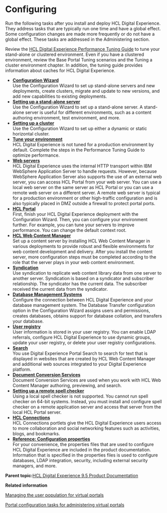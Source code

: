# Configuring

Run the following tasks after you install and deploy HCL Digital Experience. They address tasks that are typically run one time and have a global effect. Some configuration changes are made more frequently or do not have a global effect. These tasks are addressed in the Administering section.

Review the [HCL Digital Experience Performance Tuning Guide](https://support.hcltechsw.com/csm?id=kb_article&sysparm_article=KB0074411) to tune your stand-alone or clustered environment. Even if you have a clustered environment, review the Base Portal Tuning scenarios and the Tuning a cluster environment chapter. In addition, the tuning guide provides information about caches for HCL Digital Experience.

-   **[Configuration Wizard](../config/cw_overview.md)**  
Use the Configuration Wizard to set up stand-alone servers and new deployments, create clusters, migrate and update to new versions, and add new capabilities to existing deployments.
-   **[Setting up a stand-alone server](../config/config_standalone.md)**  
Use the Configuration Wizard to set up a stand-alone server. A stand-alone server is useful for different environments, such as a content authoring environment, test environment, and more.
-   **[Setting up a cluster](../config/config_cluster.md)**  
Use the Configuration Wizard to set up either a dynamic or static horizontal cluster.
-   **[Tune your environment](../install/tune_servers.md)**  
HCL Digital Experience is not tuned for a production environment by default. Complete the steps in the Performance Tuning Guide to optimize performance.
-   **[Web servers](../config/config_webservers.md)**  
HCL Digital Experience uses the internal HTTP transport within IBM WebSphere Application Server to handle requests. However, because WebSphere Application Server also supports the use of an external web server, you can access HCL Portal from your web server. You can use a local web server on the same server as HCL Portal or you can use a remote web server on a different server. A remote web server is typical for a production environment or other high-traffic configuration and is also typically placed in DMZ outside a firewall to protect portal ports.
-   **[HCL Portal](../config/config_portal.md)**  
First, finish your HCL Digital Experience deployment with the Configuration Wizard. Then, you can configure your environment further. For example, you can tune your servers to improve performance. You can change the default context root.
-   **[HCL Web Content Manager](../wcm/wcm_install_cfg.md)**  
 Set up a content server by installing HCL Web Content Manager in various deployments to provide robust and flexible environments for web content development and delivery. After you install the content server, more configuration steps must be completed according to the role that the server plays in your web content environment.
-   **[Syndication](../wcm/wcm_administering.md)**  
Use syndication to replicate web content library data from one server to another server. Syndication is based on a syndicator and subscriber relationship. The syndicator has the current data. The subscriber received the current data from the syndicator.
-   **[Database Management Systems](../config/config_dbms.md)**  
Configure the connection between HCL Digital Experience and your database management system. The Database Transfer configuration option in the Configuration Wizard assigns users and permissions, creates databases, obtains support for database collation, and transfers your database.
-   **[User registry](../config/config_user_registry.md)**  
User information is stored in your user registry. You can enable LDAP referrals, configure HCL Digital Experience to use dynamic groups, update your user registry, or delete your user registry configurations.
-   **[Search](../wcm/wcm_dev_search.md)**  
You use Digital Experience Portal Search to search for text that is displayed in websites that are created by HCL Web Content Manager and additional web sources integrated to your Digital Experience platform.
-   **[Document Conversion Services](../admin-system/dcs_info.md)**  
Document Conversion Services are used when you work with HCL Web Content Manager authoring, previewing, and search.
-   **[Setting up a remote spell checker](../config/doc_pap_spellchk.md)**  
Using a local spell checker is not supported. You cannot run spell checker on 64-bit systems. Instead, you must install and configure spell checker on a remote application server and access that server from the local HCL Portal server.
-   **[HCL Connections](../config/ibmconnections.md)**  
HCL Connections portlets give the HCL Digital Experience users access to more collaboration and social networking features such as activities, blogs, and bookmarks.
-   **[Reference: Configuration properties](../properties/properties.md)**  
For your convenience, the properties files that are used to configure HCL Digital Experience are included in the product documentation. Information that is specified in the properties files is used to configure databases, LDAP integration, security, including external security managers, and more.

**Parent topic:**[HCL Digital Experience 9.5 Product Documentation](../welcome/wp95_welcome.md)

**Related information**  


[Managing the user population for virtual portals](../admin-system/advppln_mgupop.md)

[Portal configuration tasks for administering virtual portals](../admin-system/advp_cfgtsk.md)

